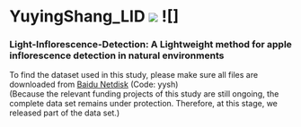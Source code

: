 # YuyingShang_LID ![](https://img.shields.io/badge/Contributor-YuyingShang-brightgreen.svg)  ![]
### Light-Inflorescence-Detection: A Lightweight method for apple inflorescence detection in natural environments

To find the dataset used in this study, please make sure all files are downloaded from 
[Baidu Netdisk](https://pan.baidu.com/s/1SM-O_2gFTByGDztsNOcr2w?pwd=yysh) (Code: yysh)  
(Because the relevant funding projects of this study are still ongoing, the complete data set remains under protection. Therefore, at this stage, we released part of the data set.)
  
